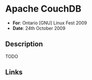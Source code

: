 # Apache CouchDB

* **For**: Ontario [GNU] Linux Fest 2009
* **Date**: 24th October 2009

## Description

TODO

## Links

